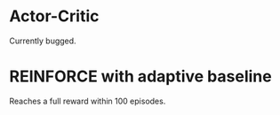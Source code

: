 # Actor-Critic
Currently bugged.

# REINFORCE with adaptive baseline
Reaches a full reward within 100 episodes.